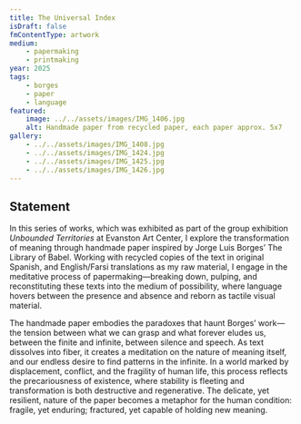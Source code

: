 ```yaml
---
title: The Universal Index
isDraft: false
fmContentType: artwork
medium:
    - papermaking
    - printmaking
year: 2025
tags:
    - borges
    - paper
    - language
featured:
    image: ../../assets/images/IMG_1406.jpg
    alt: Handmade paper from recycled paper, each paper approx. 5x7
gallery:
    - ../../assets/images/IMG_1408.jpg
    - ../../assets/images/IMG_1424.jpg
    - ../../assets/images/IMG_1425.jpg
    - ../../assets/images/IMG_1426.jpg
---
```


## Statement
In this series of works, which was exhibited as part of the group exhibition *Unbounded Territories* at Evanston Art Center, I explore the transformation of meaning through handmade paper inspired by Jorge Luis Borges’ The Library of Babel. Working with recycled copies of the text in original Spanish, and English/Farsi translations as my raw material, I engage in the meditative process of papermaking—breaking down, pulping, and reconstituting these texts into the medium of possibility, where language hovers between the presence and absence and reborn as tactile visual material.

The handmade paper embodies the paradoxes that haunt Borges’ work—the tension between what we can grasp and what forever eludes us, between the finite and infinite, between silence and speech. As text dissolves into fiber, it creates a meditation on the nature of meaning itself, and our endless desire to find patterns in the infinite. In a world marked by displacement, conflict, and the fragility of human life, this process reflects the precariousness of existence, where stability is fleeting and transformation is both destructive and regenerative. The delicate, yet resilient, nature of the paper becomes a metaphor for the human condition: fragile, yet enduring; fractured, yet capable of holding new meaning.
